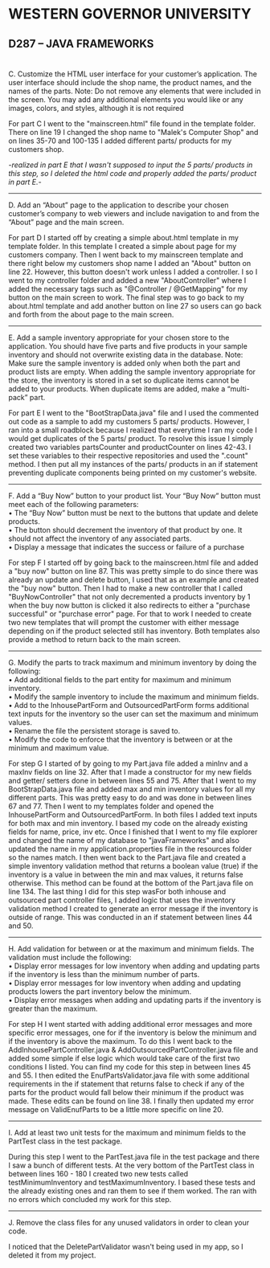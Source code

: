 
# WESTERN GOVERNOR UNIVERSITY 
## D287 – JAVA FRAMEWORKS
#

C.  Customize the HTML user interface for your customer’s application. The user interface should include the shop name, the product names, and the names of the parts.
    Note: Do not remove any elements that were included in the screen. You may add any additional elements you would like or any images, colors, and styles, although it is not required

For part C I went to the "mainscreen.html" file found in the template folder. There on line 19 I changed the shop name to "Malek's Computer Shop" and on lines 35-70 and 
100-135 I added different parts/ products for my customers shop. 

*-realized in part E that I wasn't supposed to input the 5 parts/ products in this step, so I deleted the html code and properly added the parts/ product in part E.-*
<hr>

D.  Add an “About” page to the application to describe your chosen customer’s company to web viewers and include navigation to and from the “About” page and the main screen.

For part D I started off by creating a simple about.html template in my template folder. In this template I created a simple about page for my customers company. Then I went back to my mainscreen
template and there right below my customers shop name I added an "About" button on line 22. However, this button doesn't work unless I added a controller. I so I went to my 
controller folder and added a new "AboutController" where I added the necessary tags such as "@Controller / @GetMapping" for my button on the main screen to work. The final step
was to go back to my about.html template and add another button on line 27 so users can go back and forth from the about page to the main screen. 
<hr>

E.  Add a sample inventory appropriate for your chosen store to the application. You should have five parts and five products in your sample inventory and should not overwrite existing data in the database.
    Note: Make sure the sample inventory is added only when both the part and product lists are empty. When adding the sample inventory appropriate for the store, the inventory is stored in a set so duplicate items cannot be added to your products. When duplicate items are added, make a “multi-pack” part.

For part E I went to the "BootStrapData.java" file and I used the commented out code as a sample to add my customers 5 parts/ products. However, I ran into a small roadblock
because I realized that everytime I ran my code I would get duplicates of the 5 parts/ product. To resolve this issue I simply created two variables partsCounter and productCounter
on lines 42-43. I set these variables to their respective repositories and used the ".count" method. I then put all my instances of the parts/ products in an if statement preventing
duplicate components being printed on my customer's website. 
<hr>

F.  Add a “Buy Now” button to your product list. Your “Buy Now” button must meet each of the following parameters:<br>
    •  The “Buy Now” button must be next to the buttons that update and delete products.<br>
    •  The button should decrement the inventory of that product by one. It should not affect the inventory of any associated parts.<br>
    •  Display a message that indicates the success or failure of a purchase<br>

For step F I started off by going back to the mainscreen.html file and added a "buy now" button on line 87. This was pretty simple to do since there was already an update and delete
button, I used that as an example and created the "buy now" button. Then I had to make a new controller that I called "BuyNowController" that not only decremented a products
inventory by 1 when the buy now button is clicked it also redirects to either a "purchase successful" or "purchase error" page. For that to work I needed to create two new 
templates that will prompt the customer with either message depending on if the product selected still has inventory. Both templates also provide a method to return back to
the main screen.

<hr>

G.  Modify the parts to track maximum and minimum inventory by doing the following:<br>
•  Add additional fields to the part entity for maximum and minimum inventory.<br>
•  Modify the sample inventory to include the maximum and minimum fields.<br>
•  Add to the InhousePartForm and OutsourcedPartForm forms additional text inputs for the inventory so the user can set the maximum and minimum values.<br>
•  Rename the file the persistent storage is saved to.<br>
•  Modify the code to enforce that the inventory is between or at the minimum and maximum value.<br>

For step G I started of by going to my Part.java file added a minInv and a maxInv fields on line 32. After that I made a constructor for my new fields and getter/ setters done 
in between lines 55 and 75. After that I went to my BootStrapData.java file and added max and min inventory values for all my different parts. This was pretty easy to do and was
done in between lines 67 and 77. Then I went to my templates folder and opened the InhousePartForm and OutsourcedPartForm. In both files I added text inputs for both 
max and min inventory. I based my code on the already existing fields for name, price, inv etc. Once I finished that I went to my file explorer and changed the name of my database
to "javaFrameworks" and also updated the name in my application.properties file in the resources folder so the names match. I then went back to the Part.java file and created a simple 
inventory validation method that returns a boolean value (true) if the inventory is a value in between the min and max values, it returns false otherwise. This method can be found at the 
bottom of the Part.java file on line 134. The last thing I did for this step wasFor both inhouse and outsourced part controller files, I added logic that uses the inventory validation method I 
created to generate an error message if the inventory is outside of range. This was conducted in an if statement between lines 44 and 50.

<hr>

H.  Add validation for between or at the maximum and minimum fields. The validation must include the following:<br>
•  Display error messages for low inventory when adding and updating parts if the inventory is less than the minimum number of parts.<br>
•  Display error messages for low inventory when adding and updating products lowers the part inventory below the minimum.<br>
•  Display error messages when adding and updating parts if the inventory is greater than the maximum.<br>

For step H I went started with adding additional error messages and more specific error messages, one for if the inventory is below the minimum and if the inventory is 
above the maximum. To do this I went back to the AddInhousePartController.java & AddOutsourcedPartController.java file and added some simple if else logic which would take
care of the first two conditions I listed. You can find my code for this step in between lines 45 and 55. I then edited the EnufPartsValidator.java file with some additional 
requirements in the if statement that returns false to check if any of the parts for the product would fall below their minimum if the product was made. These edits can be
found on line 38. I finally then updated my error message on ValidEnufParts to be a little more specific on line 20.

<hr>

I.  Add at least two unit tests for the maximum and minimum fields to the PartTest class in the test package.

During this step I went to the PartTest.java file in the test package and there I saw a bunch of different tests. At the very bottom of the PartTest class in between lines 
160 - 180 I created two new tests called testMinimumInventory and testMaximumInventory. I based these tests and the already existing ones and ran them to see if them worked.
The ran with no errors which concluded my work for this step.

<hr>

J.  Remove the class files for any unused validators in order to clean your code.

I noticed that the DeletePartValidator wasn't being used in my app, so I deleted it from my project.